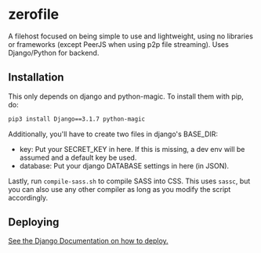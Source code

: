 # zerofile
A filehost focused on being simple to use and lightweight, using no libraries or frameworks (except PeerJS when using p2p file streaming).
Uses Django/Python for backend.

## Installation
This only depends on django and python-magic. To install them with pip, do:

```bash
pip3 install Django==3.1.7 python-magic
```

Additionally, you'll have to create two files in django's BASE_DIR:
- key: Put your SECRET_KEY in here. If this is missing, a dev env will be assumed and a default key be used.
- database: Put your django DATABASE settings in here (in JSON).

Lastly, run `compile-sass.sh` to compile SASS into CSS. This uses `sassc`, but you can also
use any other compiler as long as you modify the script accordingly.

## Deploying

[See the Django Documentation on how to deploy.](https://docs.djangoproject.com/en/3.1/howto/deployment/)
